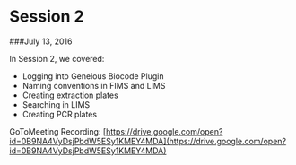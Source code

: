 # Session 2
###July 13, 2016

In Session 2, we covered:
* Logging into Geneious Biocode Plugin
* Naming conventions in FIMS and LIMS
* Creating extraction plates
* Searching in LIMS
* Creating PCR plates

GoToMeeting Recording: [https://drive.google.com/open?id=0B9NA4VyDsjPbdW5ESy1KMEY4MDA](https://drive.google.com/open?id=0B9NA4VyDsjPbdW5ESy1KMEY4MDA)